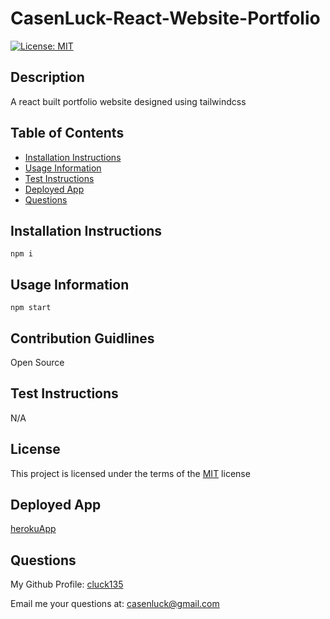 # CasenLuck-React-Website-Portfolio
[![License: MIT](https://img.shields.io/badge/License-MIT-yellow)](https://opensource.org/licenses/MIT)

## Description
A react built portfolio website designed using tailwindcss

## Table of Contents
- [Installation Instructions](#installation-instructions)
- [Usage Information](#usage-information)
- [Test Instructions](#test-instructions)
- [Deployed App](#deployed-app)
- [Questions](#questions)

## Installation Instructions
```
npm i
```
## Usage Information
```
npm start
```
## Contribution Guidlines
Open Source

## Test Instructions
N/A

## License
This project is licensed under the terms of the [MIT](https://opensource.org/licenses/MIT) license

## Deployed App
[herokuApp](https://react-built-portfolio.herokuapp.com/)

## Questions
My Github Profile: [cluck135](https://github.com/cluck135)

Email me your questions at: [casenluck@gmail.com](mailto:casenluck@gmail.com)
